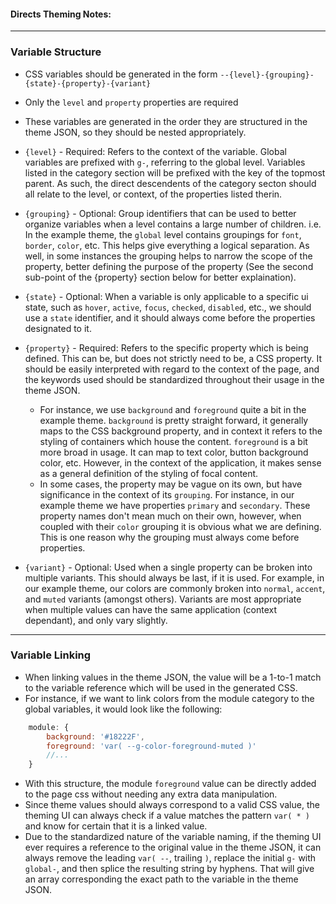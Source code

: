 #### Directs Theming Notes:
---


### Variable Structure

- CSS variables should be generated in the form `--{level}-{grouping}-{state}-{property}-{variant}`
- Only the `level` and `property` properties are required
- These variables are generated in the order they are structured in the theme JSON, so they should be nested appropriately.

- `{level}` - Required: Refers to the context of the variable. Global variables are prefixed with `g-`, referring to the global level. Variables listed in the category section will be prefixed with the key of the topmost parent. As such, the direct descendents of the category secton should all relate to the level, or context, of the properties listed therin.

- `{grouping}` - Optional: Group identifiers that can be used to better organize variables when a level contains a large number of children. i.e. In the example theme, the `global` level contains groupings for `font`, `border`, `color`, etc. This helps give everything a logical separation. As well, in some instances the grouping helps to narrow the scope of the property, better defining the purpose of the property (See the second sub-point of the {property} section below for better explaination).

- `{state}` - Optional: When a variable is only applicable to a specific ui state, such as `hover`, `active`, `focus`, `checked`, `disabled`, etc., we should use a `state` identifier, and it should always come before the properties designated to it.

- `{property}` - Required: Refers to the specific property which is being defined. This can be, but does not strictly need to be, a CSS property. It should be easily interpreted with regard to the context of the page, and the keywords used should be standardized throughout their usage in the theme JSON.
	- For instance, we use `background` and `foreground` quite a bit in the example theme. `background` is pretty straight forward, it generally maps to the CSS background property, and in context it refers to the styling of containers which house the content. `foreground` is a bit more broad in usage. It can map to text color, button background color, etc. However, in the context of the application, it makes sense as a general definition of the styling of focal content.
	- In some cases, the property may be vague on its own, but have significance in the context of its `grouping`. For instance, in our example theme we have properties `primary` and `secondary`. These property names don't mean much on their own, however, when coupled with their `color` grouping it is obvious what we are defining. This is one reason why the grouping must always come before properties.

- `{variant}` - Optional: Used when a single property can be broken into multiple variants. This should always be last, if it is used. For example, in our example theme, our colors are commonly broken into `normal`, `accent`, and `muted` variants (amongst others). Variants are most appropriate when multiple values can have the same application (context dependant), and only vary slightly.

---

### Variable Linking

- When linking values in the theme JSON, the value will be a 1-to-1 match to the variable reference which will be used in the generated CSS.
- For instance, if we want to link colors from the module category to the global variables, it would look like the following:
```js
	module: {
		background: '#18222F',
		foreground: 'var( --g-color-foreground-muted )'
		//...
	}
```
- With this structure, the module `foreground` value can be directly added to the page css without needing any extra data manipulation.
- Since theme values should always correspond to a valid CSS value, the theming UI can always check if a value matches the pattern `var( * )` and know for certain that it is a linked value.
- Due to the standardized nature of the variable naming, if the theming UI ever requires a reference to the original value in the theme JSON, it can always remove the leading `var( --`, trailing `)`, replace the initial `g-` with `global-`, and then splice the resulting string by hyphens. That will give an array corresponding the exact path to the variable in the theme JSON.

